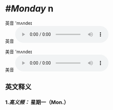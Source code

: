 # ***\#Monday*** n
英音 'mʌndeɪ  
英音
<audio src="./media/Monday1.aac" controls="controls"></audio>

美音 'mʌndeɪ  
美音
<audio src="./media/Monday.aac" controls="controls"></audio>



  

英文释义
---
### 1.*高义频：* **星期一（Mon.）**  


